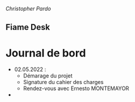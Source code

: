 *Christopher Pardo*

## Fiame Desk

# Journal de bord

- 02.05.2022 :
  - Démarage du projet
  - Signature du cahier des charges
  - Rendez-vous avec Ernesto MONTEMAYOR
- 
